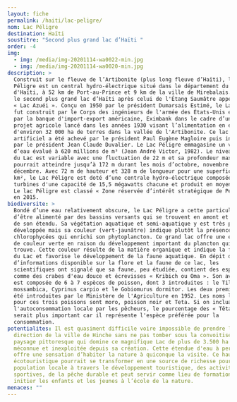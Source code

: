 ```yaml
---
layout: fiche
permalink: /haiti/lac-peligre/
nom: Lac Péligre
destination: Haïti
soustitre: "Second plus grand lac d’Haïti "
order: -4
img:
  - img: /media/img-20201114-wa0022-min.jpg
  - img: /media/img-20201114-wa0020-min.jpg
description: >
  Construit sur le fleuve de l’Artibonite (plus long fleuve d’Haïti), le Lac
  Péligre est un central hydro-électrique situé dans le département du Centre
  d'Haïti, à 52 km de Port-au-Prince et 9 km de la ville de Mirebalais. Il est
  le second plus grand lac d’Haïti après celui de l'Étang Saumâtre appelé aussi
  « Lac Azuéi ». Conçu en 1950 par le président Dumarsais Estimé, le Lac Péligre
  fut construit par le Corps des ingénieurs de l'armée des États-Unis et financé
  par la banque d'import-export américaine, Eximbank dans le cadre d’un vaste
  projet agricole lancé dans les années 1930 visant l’alimentation en eau
  d'environ 32 000 ha de terres dans la vallée de l'Artibonite. Ce lac
  artificiel a été achevé par le président Paul Eugène Magloire puis inauguré
  par le président Jean Claude Duvalier. Le Lac Péligre emmagasine un volume
  d’eau évalué à 620 millions de m³ (Jean André Victor, 1982). Le niveau d’eau
  du Lac est variable avec une fluctuation de 22 m et sa profondeur maximale
  pourrait atteindre jusqu’à 172 m durant les mois d’octobre, novembre et
  décembre. Avec 72 m de hauteur et 328 m de longueur pour une superficie de 48
  km², le Lac Péligre est doté d’une centrale hydro-électrique composée de trois
  turbines d'une capacité de 15,5 mégawatts chacune et produit en moyenne 45 MW.
  Le lac Péligre est classé « Zone réservée d’intérêt stratégique de Péligre »
  en 2015.
biodiversite: >
  Bondé d’une eau relativement obscure, le Lac Péligre a cette particularité
  d’être alimenté par des bassins versants qui se trouvent en amont et en aval
  de son étendu. Sa végétation aquatique et semi-aquatique y est très peu
  développée mais sa couleur (vert-jaunâtre) indique plutôt la présence de
  chlorophycées qui enrichi son phytoplancton. Ce grand lac offre une eau plutôt
  de couleur verte en raison du développement important du plancton qui s’y
  trouve. Cette couleur résulte de la matière organique et indique la fertilité
  du Lac et favorise le développement de la faune aquatique. En dépit du manque
  d’informations disponible sur la flore et la faune de ce lac, les
  scientifiques ont signalé que sa faune, peu étudiée, contient des espèces
  comme des crabes d'eau douce et écrevisses « Kribich ou Oma ». Son avifaune
  est composée de 6 à 7 espèces de poisson, dont 3 introduites : le Tilapia
  mossambica, Cyprinus carpio et le Gobiomurus dormitor. Les deux premières ont
  été introduites par le Ministère de l'Agriculture en 1952. Les noms locaux
  pour ces trois poissons sont moro, poisson noir et Teta. Si on incluait
  l'autoconsommation locale par les pêcheurs, le pourcentage des « Têtards »
  serait plus important car il représente l'espèce préférée pour la
  consommation.
potentialites: Il est quasiment difficile voire impossible de prendre la
  direction de la ville de Hinche sans ne pas tomber sous la convoitise de ce
  paysage pittoresque qui domine ce magnifique Lac de plus de 3.500 ha d’eau
  méconnue et inexploitée depuis sa création. Cette étendue d'eau à perte de vue
  offre une sensation d’habiter la nature à quiconque la visite. Ce haut site
  écotouristique pourrait se transformer en une source de richesse pour la
  population locale à travers le développement touristique, des activités
  sportives, de la pêche durable et peut servir comme lieu de formation pour
  initier les enfants et les jeunes à l’école de la nature.
menaces: ""
---
```

